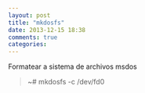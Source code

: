 ```yaml
---
layout: post
title: "mkdosfs"
date: 2013-12-15 18:38
comments: true
categories: 
---
```

Formatear a sistema de archivos msdos

>~# mkdosfs -c /dev/fd0

